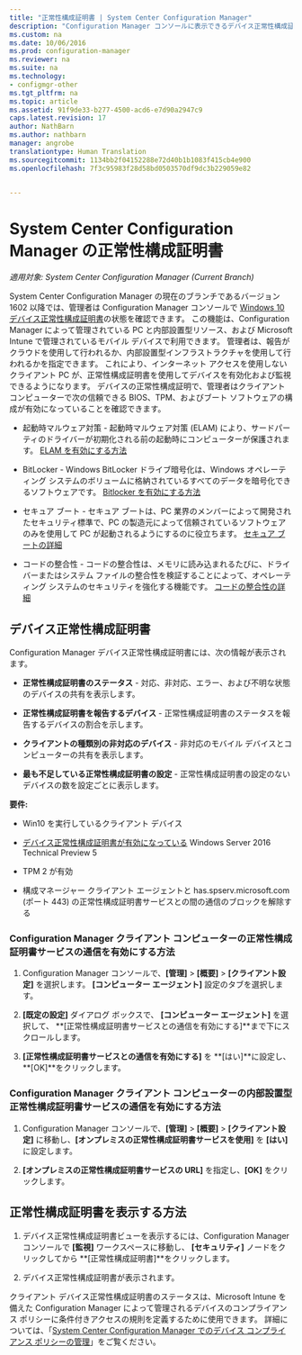 ```yaml
---
title: "正常性構成証明書 | System Center Configuration Manager"
description: "Configuration Manager コンソールに表示できるデバイス正常性構成証明書の機能について説明します。"
ms.custom: na
ms.date: 10/06/2016
ms.prod: configuration-manager
ms.reviewer: na
ms.suite: na
ms.technology:
- configmgr-other
ms.tgt_pltfrm: na
ms.topic: article
ms.assetid: 91f9de33-b277-4500-acd6-e7d90a2947c9
caps.latest.revision: 17
author: NathBarn
ms.author: nathbarn
manager: angrobe
translationtype: Human Translation
ms.sourcegitcommit: 1134bb2f04152288e72d40b1b1083f415cb4e900
ms.openlocfilehash: 7f3c95983f28d58bd0503570df9dc3b229059e82


---
```

# <a name="health-attestation-for-system-center-configuration-manager"></a>System Center Configuration Manager の正常性構成証明書

*適用対象: System Center Configuration Manager (Current Branch)*

System Center Configuration Manager の現在のブランチであるバージョン 1602 以降では、管理者は Configuration Manager コンソールで [Windows 10 デバイス正常性構成証明書](https://technet.microsoft.com/library/mt592023.aspx)の状態を確認できます。  この機能は、Configuration Manager によって管理されている PC と内部設置型リソース、および Microsoft Intune で管理されているモバイル デバイスで利用できます。 管理者は、報告がクラウドを使用して行われるか、内部設置型インフラストラクチャを使用して行われるかを指定できます。 これにより、インターネット アクセスを使用しないクライアント PC が、正常性構成証明書を使用してデバイスを有効化および監視できるようになります。 デバイスの正常性構成証明で、管理者はクライアント コンピューターで次の信頼できる BIOS、TPM、およびブート ソフトウェアの構成が有効になっていることを確認できます。  

-   起動時マルウェア対策 - 起動時マルウェア対策 (ELAM) により、サードパーティのドライバーが初期化される前の起動時にコンピューターが保護されます。 [ELAM を有効にする方法](https://gallery.technet.microsoft.com/How-to-turn-on-Early-84552ec5)  

-   BitLocker - Windows BitLocker ドライブ暗号化は、Windows オペレーティング システムのボリュームに格納されているすべてのデータを暗号化できるソフトウェアです。  [Bitlocker を有効にする方法](https://gallery.technet.microsoft.com/How-to-turn-on-BitLocker-34294d3d)  

-   セキュア ブート - セキュア ブートは、PC 業界のメンバーによって開発されたセキュリティ標準で、PC の製造元によって信頼されているソフトウェアのみを使用して PC が起動されるようにするのに役立ちます。 [セキュア ブートの詳細](https://technet.microsoft.com/library/hh824987.aspx)  

-   コードの整合性 - コードの整合性は、メモリに読み込まれるたびに、ドライバーまたはシステム ファイルの整合性を検証することによって、オペレーティング システムのセキュリティを強化する機能です。 [コードの整合性の詳細](https://technet.microsoft.com/library/dd348642.aspx)  



##  <a name="device-health-attestation"></a>デバイス正常性構成証明書  
 Configuration Manager デバイス正常性構成証明書には、次の情報が表示されます。  

-   **正常性構成証明書のステータス** - 対応、非対応、エラー、および不明な状態のデバイスの共有を表示します。  

-   **正常性構成証明書を報告するデバイス** - 正常性構成証明書のステータスを報告するデバイスの割合を示します。  

-   **クライアントの種類別の非対応のデバイス** - 非対応のモバイル デバイスとコンピューターの共有を表示します。  

-   **最も不足している正常性構成証明書の設定** - 正常性構成証明書の設定のないデバイスの数を設定ごとに表示します。  

 **要件:**  

-   Win10 を実行しているクライアント デバイス  

-   [デバイス正常性構成証明書が有効になっている](https://technet.microsoft.com/windows-server-docs/security/device-health-attestation) Windows Server 2016 Technical Preview 5

-    TPM 2 が有効  

-   構成マネージャー クライアント エージェントと has.spserv.microsoft.com (ポート 443) の正常性構成証明書サービスとの間の通信のブロックを解除する

### <a name="how-to-enable-health-attestation-service-communication-on-configuration-manager-client-computers"></a>Configuration Manager クライアント コンピューターの正常性構成証明書サービスの通信を有効にする方法  

1.  Configuration Manager コンソールで、**[管理]**  >  **[概要]**  >  **[クライアント設定]** を選択します。  **[コンピューター エージェント]** 設定のタブを選択します。  

2.   **[既定の設定]** ダイアログ ボックスで、 **[コンピューター エージェント]** を選択して、 **[正常性構成証明書サービスとの通信を有効にする]**まで下にスクロールします。  

3.  **[正常性構成証明書サービスとの通信を有効にする]** を **[はい]**に設定し、 **[OK]**をクリックします。  

### <a name="how-to-enable-on-premises-health-attestation-service-communication-on-configuration-manager-client-computers"></a>Configuration Manager クライアント コンピューターの内部設置型正常性構成証明書サービスの通信を有効にする方法


1. Configuration Manager コンソールで、**[管理]**  >  **[概要]**  >  **[クライアント設定]** に移動し、**[オンプレミスの正常性構成証明書サービスを使用]** を **[はい]** に設定します。


2. **[オンプレミスの正常性構成証明書サービスの URL]** を指定し、**[OK]** をクリックします。

## <a name="how-to-view-health-attestation"></a>正常性構成証明書を表示する方法  


1.  デバイス正常性構成証明書ビューを表示するには、Configuration Manager コンソールで **[監視]** ワークスペースに移動し、 **[セキュリティ]** ノードをクリックしてから **[正常性構成証明書]**をクリックします。  

2.  デバイス正常性構成証明書が表示されます。  

 クライアント デバイス正常性構成証明書のステータスは、Microsoft Intune を備えた Configuration Manager によって管理されるデバイスのコンプライアンス ポリシーに条件付きアクセスの規則を定義するために使用できます。 詳細については、「[System Center Configuration Manager でのデバイス コンプライアンス ポリシーの管理](/sccm/protect/deploy-use/device-compliance-policies)」をご覧ください。  



<!--HONumber=Nov16_HO1-->


